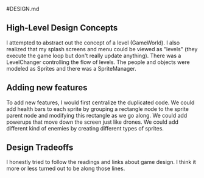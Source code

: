 #DESIGN.md

## High-Level Design Concepts
I attempted to abstract out the concept of a level (GameWorld). I also realized that my splash screens and menu could be viewed as "levels" (they execute the game loop but don't really update anything). There was a LevelChanger controlling the flow of levels. The people and objects were modeled as Sprites and there was a SpriteManager.

## Adding new features
To add new features, I would first centralize the duplicated code. We could add health bars to each sprite by grouping a rectangle node to the sprite parent node and modifying this rectangle as we go along. We could add powerups that move down the screen just like drones. We could add different kind of enemies by creating different types of sprites.

## Design Tradeoffs
I honestly tried to follow the readings and links about game design. I think it more or less turned out to be along those lines.
